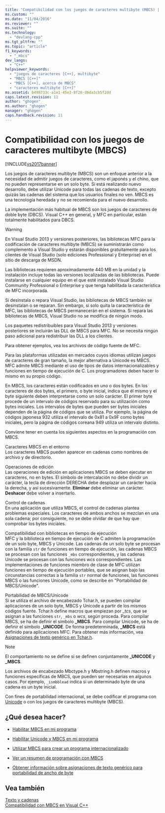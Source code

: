 ```yaml
---
title: "Compatibilidad con los juegos de caracteres multibyte (MBCS) | Microsoft Docs"
ms.custom: ""
ms.date: "11/04/2016"
ms.reviewer: ""
ms.suite: ""
ms.technology: 
  - "devlang-cpp"
ms.tgt_pltfrm: ""
ms.topic: "article"
f1_keywords: 
  - "_mbcs"
dev_langs: 
  - "C++"
helpviewer_keywords: 
  - "juegos de caracteres [C++], multibyte"
  - "MBCS [C++]"
  - "MBCS [C++], acerca de MBCS"
  - "caracteres multibyte [C++]"
ms.assetid: b498733c-a1e1-45e3-8f26-d6da3cb5f2dd
caps.latest.revision: 11
author: "ghogen"
ms.author: "ghogen"
manager: "ghogen"
caps.handback.revision: 11
---
```

# Compatibilidad con los juegos de caracteres multibyte (MBCS)
[!INCLUDE[vs2017banner](../assembler/inline/includes/vs2017banner.md)]

Los juegos de caracteres multibyte \(MBCS\) son un enfoque anterior a la necesidad de admitir juegos de caracteres, como el japonés y el chino, que no pueden representarse en un solo byte.  Si está realizando nuevo desarrollo, debe utilizar Unicode para todas las cadenas de texto, excepto quizás las cadenas del sistema que los usuarios finales no ven.  MBCS es una tecnología heredada y no se recomienda para el nuevo desarrollo.  
  
 La implementación más habitual de MBCS son los juegos de caracteres de doble byte \(DBCS\).  Visual C\+\+ en general, y MFC en particular, están totalmente habilitados para DBCS.  
  
> [!WARNING]
>  En Visual Studio 2013 y versiones posteriores, las bibliotecas MFC para la codificación de caracteres multibyte \(MBCS\) se suministrarán como complemento a Visual Studio y estarán disponibles gratuitamente para los clientes de Visual Studio \(solo ediciones Professional y Enterprise\) en el sitio de descarga de MSDN.  
>   
>  Las bibliotecas requieren aproximadamente 440 MB en la unidad y la instalación incluye todas las versiones localizadas de las bibliotecas.  Puede instalarse en cualquier equipo en el que esté instalado Visual Studio Community Professional o Enterprise y que tenga habilitada la característica de MFC incorporada.  
>   
>  Si desinstala o repara Visual Studio, las bibliotecas de MBCS también se desinstalan o se reparan.  Sin embargo, si solo quita la característica de MFC, las bibliotecas de MBCS permanecerán en el sistema.  Si repara las bibliotecas de MBCS, Visual Studio no se modifica de ningún modo.  
>   
>  Los paquetes redistribuibles para Visual Studio 2013 y versiones posteriores se incluirán las DLL de MBCS para MFC.  No se necesita ningún paso adicional para redistribuir las DLL a los clientes.  
  
 Para obtener ejemplos, vea los archivos de código fuente de MFC.  
  
 Para las plataformas utilizadas en mercados cuyos idiomas utilizan juegos de caracteres de gran tamaño, la mejor alternativa a Unicode es MBCS.  MFC admite MBCS mediante el uso de tipos de datos internacionalizables y funciones en tiempo de ejecución de C.  Los programadores deben hacer lo mismo en su propio código.  
  
 En MBCS, los caracteres están codificados en uno o dos bytes.  En los caracteres de dos bytes, el primero, o byte inicial, indica que él mismo y el byte siguiente deben interpretarse como un solo carácter.  El primer byte procede de un intervalo de códigos reservado para su utilización como bytes iniciales.  Los intervalos de bytes que pueden ser bytes iniciales dependen de la página de códigos que se utiliza.  Por ejemplo, la página de códigos japonesa 932 utiliza el intervalo de 0x81 a 0x9F como bytes iniciales, pero la página de códigos coreana 949 utiliza un intervalo distinto.  
  
 Conviene tener en cuenta los siguientes aspectos en la programación con MBCS.  
  
 Caracteres MBCS en el entorno  
 Los caracteres MBCS pueden aparecer en cadenas como nombres de archivo y de directorio.  
  
 Operaciones de edición  
 Las operaciones de edición en aplicaciones MBCS se deben ejecutar en caracteres, no en bytes.  El símbolo de intercalación no debe dividir un carácter, la tecla de dirección DERECHA debe desplazar un carácter hacia la derecha, y así sucesivamente.  **Eliminar** debe eliminar un carácter. **Deshacer** debe volver a insertarlo.  
  
 Control de cadenas  
 En una aplicación que utiliza MBCS, el control de cadenas plantea problemas especiales.  Los caracteres de ambos anchos se mezclan en una sola cadena; por consiguiente, no se debe olvidar de que hay que comprobar los bytes iniciales.  
  
 Compatibilidad con bibliotecas en tiempo de ejecución  
 MFC y la biblioteca en tiempo de ejecución de C admiten la programación de un solo byte, MBCS y Unicode.  Las cadenas de un solo byte se procesan con la familia `str` de funciones en tiempo de ejecución, las cadenas MBCS se procesan con las funciones `_mbs` correspondientes, y las cadenas Unicode se procesan con las funciones *wcs* correspondientes.  Las implementaciones de funciones miembro de clase de MFC utilizan funciones en tiempo de ejecución portables, que se asignan bajo las circunstancias correctas a la familia `str` normal de funciones, las funciones MBCS o las funciones Unicode, como se describe en "Portabilidad de MBCS\/Unicode".  
  
 Portabilidad de MBCS\/Unicode  
 Si se utiliza el archivo de encabezado Tchar.h, se pueden compilar aplicaciones de un solo byte, MBCS y Unicode a partir de los mismos códigos fuente.  Tchar.h define macros que empiezan por *\_tcs*, que se asignan a las funciones `str`, `_mbs` o *wcs*, según proceda.  Para compilar MBCS, se ha de definir el símbolo **\_MBCS**.  Para compilar Unicode, se ha de definir el símbolo **\_UNICODE**.  De forma predeterminada, **\_MBCS** está definido para aplicaciones MFC.  Para obtener más información, vea [Asignaciones de texto genérico en Tchar.h](../Topic/Generic-Text%20Mappings%20in%20Tchar.h.md).  
  
> [!NOTE]
>  El comportamiento no se define si se definen conjuntamente **\_UNICODE** y **\_MBCS**.  
  
 Los archivos de encabezado Mbctype.h y Mbstring.h definen macros y funciones específicas de MBCS, que pueden ser necesarias en algunos casos.  Por ejemplo, `_ismbblead` indica si un determinado byte de una cadena es un byte inicial.  
  
 Con fines de portabilidad internacional, se debe codificar el programa con [Unicode](../text/support-for-unicode.md) o con los juegos de caracteres multibyte \(MBCS\).  
  
## ¿Qué desea hacer?  
  
-   [Habilitar MBCS en mi programa](../text/international-enabling.md)  
  
-   [Habilitar Unicode y MBCS en mi programa](../text/internationalization-strategies.md)  
  
-   [Utilizar MBCS para crear un programa internacionalizado](../Topic/MBCS%20Programming%20Tips.md)  
  
-   [Ver un resumen de programación con MBCS](../Topic/MBCS%20Programming%20Tips.md)  
  
-   [Obtener información sobre asignaciones de texto genérico para portabilidad de ancho de byte](../Topic/Generic-Text%20Mappings%20in%20Tchar.h.md)  
  
## Vea también  
 [Texto y cadenas](../text/text-and-strings-in-visual-cpp.md)   
 [Compatibilidad con MBCS en Visual C\+\+](../text/mbcs-support-in-visual-cpp.md)